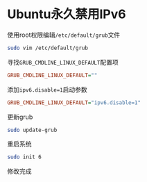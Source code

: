 # Ubuntu永久禁用IPv6

使用root权限编辑```/etc/default/grub```文件

```bash
sudo vim /etc/default/grub
```

寻找```GRUB_CMDLINE_LINUX_DEFAULT```配置项

```ini
GRUB_CMDLINE_LINUX_DEFAULT=""
```

添加```ipv6.disable=1```启动参数

```ini
GRUB_CMDLINE_LINUX_DEFAULT="ipv6.disable=1"
```

更新grub

```bash
sudo update-grub
```

重启系统

```bash
sudo init 6
```

修改完成
